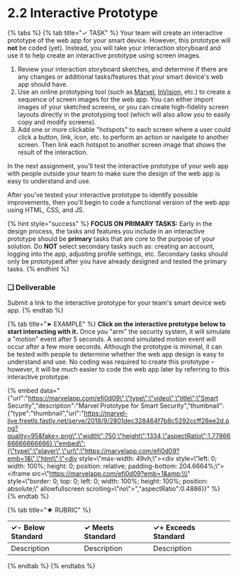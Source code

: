 # 2.2 Interactive Prototype

{% tabs %}
{% tab title="✓ TASK" %}
Your team will create an interactive prototype of the web app for your smart device. However, this prototype will **not** be coded \(yet\). Instead, you will take your interaction storyboard and use it to help create an interactive prototype using screen images.

1. Review your interaction storyboard sketches, and determine if there are any changes or additional tasks/features that your smart device's web app should have.
2. Use an online prototyping tool \(such as [Marvel](https://marvelapp.com/), [InVision](https://www.invisionapp.com/), etc.\) to create a sequence of screen images for the web app. You can either import images of your sketched screens, or you can create high-fidelity screen layouts directly in the prototyping tool \(which will also allow you to easily copy and modify screens\).
3. Add one or more clickable "hotspots" to each screen where a user could click a button, link, icon, etc. to perform an action or navigate to another screen. Then link each hotspot to another screen image that shows the result of the interaction.

In the next assignment, you'll test the interactive prototype of your web app with people outside your team to make sure the design of the web app is easy to understand and use.

After you've tested your interactive prototype to identify possible improvements, then you'll begin to code a functional version of the web app using HTML, CSS, and JS.

{% hint style="success" %}
**FOCUS ON PRIMARY TASKS:**  Early in the design process, the tasks and features you include in an interactive prototype should be **primary** tasks that are core to the purpose of your solution. Do **NOT** select secondary tasks such as: creating an account, logging into the app, adjusting profile settings, etc.  Secondary tasks should only be prototyped after you have already designed and tested the primary tasks.
{% endhint %}

### **❏ Deliverable**

Submit a link to the interactive prototype for your team's smart device web app.
{% endtab %}

{% tab title="➤ EXAMPLE" %}
**Click on the interactive prototype below to start interacting with it.** Once you "arm" the security system, it will simulate a "motion" event after 5 seconds.  A second simulated motion event will  occur after a few more seconds. Although the prototype is minimal, it can be tested with people to determine whether the web app design is easy to understand and use. No coding was required to create this prototype – however, it will be much easier to code the web app later by referring to this interactive prototype.

{% embed data="{\"url\":\"https://marvelapp.com/efi0d09\",\"type\":\"video\",\"title\":\"Smart Security\",\"description\":\"Marvel Prototype for Smart Security\",\"thumbnail\":{\"type\":\"thumbnail\",\"url\":\"https://marvel-live.freetls.fastly.net/serve/2018/9/2801dec328464f7b8c5292ccff26ee2d.png?quality=95&fake=.png\",\"width\":750,\"height\":1334,\"aspectRatio\":1.7786666666666666},\"embed\":{\"type\":\"player\",\"url\":\"https://marvelapp.com/efi0d09?emb=1&\",\"html\":\"<div style=\\\"max-width: 49vh;\\\"><div style=\\\"left: 0; width: 100%; height: 0; position: relative; padding-bottom: 204.6664%;\\\"><iframe src=\\\"https://marvelapp.com/efi0d09?emb=1&amp;\\\" style=\\\"border: 0; top: 0; left: 0; width: 100%; height: 100%; position: absolute;\\\" allowfullscreen scrolling=\\\"no\\\"></iframe></div></div>\",\"aspectRatio\":0.4886}}" %}
{% endtab %}

{% tab title="★ RUBRIC" %}


| **✓- Below Standard** | **✓ Meets Standard** | **✓+ Exceeds Standard** |
| :--- | :--- | :--- |
| Description | Description | Description |
{% endtab %}
{% endtabs %}

